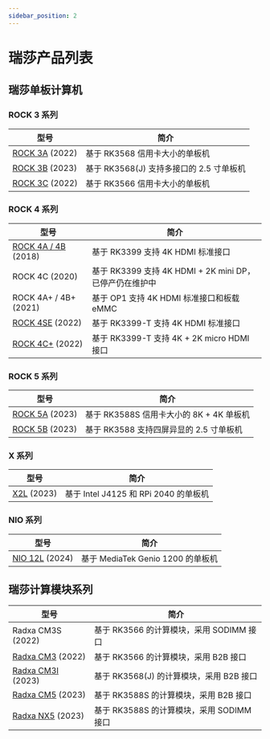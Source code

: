 ```yaml
---
sidebar_position: 2
---
```


# 瑞莎产品列表

## 瑞莎单板计算机

### ROCK 3 系列

| 型号                             | 简介                                     |
| -------------------------------- | ---------------------------------------- |
| [ROCK 3A](/rock3/rock3a/) (2022) | 基于 RK3568 信用卡大小的单板机           |
| [ROCK 3B](/rock3/rock3b/) (2023) | 基于 RK3568(J) 支持多接口的 2.5 寸单板机 |
| [ROCK 3C](/rock3/rock3c/) (2022) | 基于 RK3566 信用卡大小的单板机           |

### ROCK 4 系列

| 型号                                   | 简介                                                    |
| -------------------------------------- | ------------------------------------------------------- |
| [ROCK 4A / 4B](/rock4/rock4ab/) (2018) | 基于 RK3399 支持 4K HDMI 标准接口                       |
| ROCK 4C (2020)                         | 基于 RK3399 支持 4K HDMI + 2K mini DP，已停产仍在维护中 |
| ROCK 4A+ / 4B+ (2021)                  | 基于 OP1 支持 4K HDMI 标准接口和板载 eMMC               |
| [ROCK 4SE](/rock4/rock4se/) (2022)     | 基于 RK3399-T 支持 4K HDMI 标准接口                     |
| [ROCK 4C+](/rock4/rock4c+/) (2022)     | 基于 RK3399-T 支持 4K + 2K micro HDMI 接口              |

### ROCK 5 系列

| 型号                             | 简介                                     |
| -------------------------------- | ---------------------------------------- |
| [ROCK 5A](/rock5/rock5a/) (2023) | 基于 RK3588S 信用卡大小的 8K + 4K 单板机 |
| [ROCK 5B](/rock5/rock5b/) (2023) | 基于 RK3588 支持四屏异显的 2.5 寸单板机  |

### X 系列

| 型号                 | 简介                                  |
| -------------------- | ------------------------------------- |
| [X2L](/x/x2l) (2023) | 基于 Intel J4125 和 RPi 2040 的单板机 |

### NIO 系列

| 型号                       | 简介                              |
| -------------------------- | --------------------------------- |
| [NIO 12L](/nio/12l) (2024) | 基于 MediaTek Genio 1200 的单板机 |

## 瑞莎计算模块系列

| 型号                                       | 简介                                      |
| ------------------------------------------ | ----------------------------------------- |
| Radxa CM3S (2022)                          | 基于 RK3566 的计算模块，采用 SODIMM 接口  |
| [Radxa CM3](/compute-module/cm3/) (2022)   | 基于 RK3566 的计算模块，采用 B2B 接口     |
| [Radxa CM3I](/compute-module/cm3i/) (2023) | 基于 RK3568(J) 的计算模块，采用 B2B 接口  |
| [Radxa CM5](/compute-module/cm5/) (2023)   | 基于 RK3588S 的计算模块，采用 B2B 接口    |
| [Radxa NX5](/compute-module/nx5/) (2023)   | 基于 RK3588S 的计算模块，采用 SODIMM 接口 |
